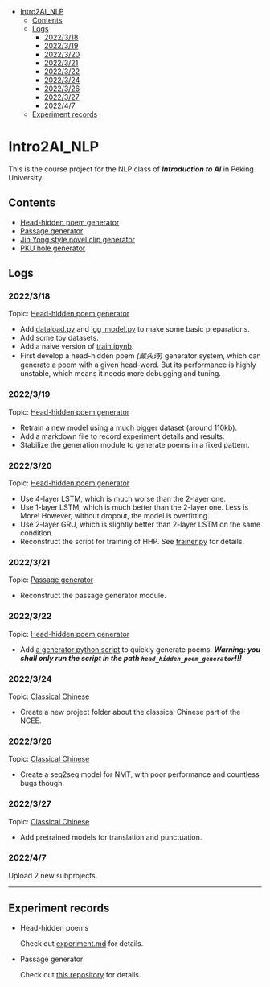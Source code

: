 - [Intro2AI_NLP](#intro2ai_nlp)
  - [Contents](#contents)
  - [Logs](#logs)
    - [2022/3/18](#2022318)
    - [2022/3/19](#2022319)
    - [2022/3/20](#2022320)
    - [2022/3/21](#2022321)
    - [2022/3/22](#2022322)
    - [2022/3/24](#2022324)
    - [2022/3/26](#2022326)
    - [2022/3/27](#2022327)
    - [2022/4/7](#202247)
  - [Experiment records](#experiment-records)

# Intro2AI_NLP
This is the course project for the NLP class of ***Introduction to AI*** in Peking University.
## Contents
- [Head-hidden poem generator](head_hidden_poem_generator)
- [Passage generator](passage_generator)
- [Jin Yong style novel clip generator](jinyong_novelist_colab)
- [PKU hole generator](pkuhole)
## Logs
### 2022/3/18
Topic: [Head-hidden poem generator](head_hidden_poem_generator)
- Add [dataload.py](head_hidden_poem_generator/dataload.py) and [lgg_model.py](head_hidden_poem_generator/lgg_model.py) to make some basic preparations.
- Add some toy datasets.
- Add a naive version of [train.ipynb](head_hidden_poem_generator/train.ipynb).
- First develop a head-hidden poem *(藏头诗)* generator system, which can generate a poem with a given head-word. But its performance is highly unstable, which means it needs more debugging and tuning.

### 2022/3/19
Topic: [Head-hidden poem generator](head_hidden_poem_generator)
- Retrain a new model using a much bigger dataset (around 110kb).
- Add a markdown file to record experiment details and results.
- Stabilize the generation module to generate poems in a fixed pattern.

### 2022/3/20
Topic: [Head-hidden poem generator](head_hidden_poem_generator)
- Use 4-layer LSTM, which is much worse than the 2-layer one.
- Use 1-layer LSTM, which is much better than the 2-layer one. Less is More! However, without dropout, the model is overfitting.
- Use 2-layer GRU, which is slightly better than 2-layer LSTM on the same condition.
- Reconstruct the script for training of HHP. See [trainer.py](head_hidden_poem_generator/trainer.py) for details.
 
### 2022/3/21
Topic: [Passage generator](passage_generator)
- Reconstruct the passage generator module.

### 2022/3/22
Topic: [Head-hidden poem generator](head_hidden_poem_generator)
- Add [a generator python script](head_hidden_poem_generator/generator.py) to quickly generate poems. ***Warning: you shall only run the script in the path ```head_hidden_poem_generator```!!!***

### 2022/3/24
Topic: [Classical Chinese](classical_chinese)
- Create a new project folder about the classical Chinese part of the NCEE.

### 2022/3/26
Topic: [Classical Chinese](classical_chinese)
- Create a seq2seq model for NMT, with poor performance and countless bugs though.

### 2022/3/27
Topic: [Classical Chinese](classical_chinese)
- Add pretrained models for translation and punctuation.

### 2022/4/7
Upload 2 new subprojects.

- - -

## Experiment records
- Head-hidden poems
  
  Check out [experiment.md](head_hidden_poem_generator/experiment.md) for details.

- Passage generator

  Check out [this repository](https://github.com/yxKryptonite/language_model_from_scratch_pytorch) for details.

